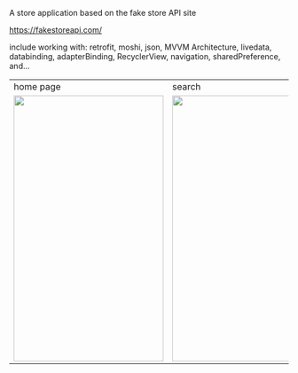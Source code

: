 A store application based on the fake store API site

https://fakestoreapi.com/
    
include working with:
retrofit,
moshi,
json,
MVVM Architecture,
livedata,
databinding, 
adapterBinding,
RecyclerView,
navigation,
sharedPreference,
and...




<table>
  <tr>
    <td>home page</td>
     <td>search</td>
     <td>login</td>
  </tr>
  <tr>
    <td><img src="![home](https://user-images.githubusercontent.com/80774755/230721775-42062233-378f-44e9-abe1-31a1c090c4e1.png)" width=270 height=480></td>
    <td><img src="![search](https://user-images.githubusercontent.com/80774755/230721802-3a5b1249-0d82-427a-ac82-4f359bb1d599.png)" width=270 height=480></td>
    <td><img src="![login](https://user-images.githubusercontent.com/80774755/230721820-173f15f3-c3f6-4c9c-8a49-5da582602cbe.png)" width=270 height=480></td>
  </tr>
 </table>
